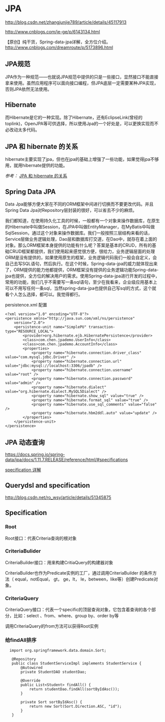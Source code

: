# JPA

http://blog.csdn.net/zhangjunjie789/article/details/45117913

http://www.cnblogs.com/je-ge/p/6143134.html

【原创】纯干货，Spring-data-jpa详解，全方位介绍。
http://www.cnblogs.com/dreamroute/p/5173896.html

## JPA规范

JPA作为一种规范——也就说JPA规范中提供的只是一些接口，显然接口不能直接拿来使用。虽然应用程序可以面向接口编程，但JPA底层一定需要某种JPA实现，否则JPA依然无法使用。

## Hibernate

而Hibernate是它的一种实现。除了Hibernate，还有EclipseLink(曾经的toplink)，OpenJPA等可供选择，所以使用Jpa的一个好处是，可以更换实现而不必改动太多代码。

## JPA 和 hibernate 的关系

hibernate主要实现了jpa，但也在jpa的基础上增强了一些功能，如果觉得jpa不够用，就用hibernate提供的功能。

*参考：* [JPA 和 hibernate 的关系](http://blog.csdn.net/caiyanzhi123/article/details/50827819)

## Spring Data JPA

 Data Jpa能够方便大家在不同的ORM框架中间进行切换而不要更改代码。并且Spring Data Jpa对Repository层封装的很好，可以省去不少的麻烦。

我们都知道，在使用持久化工具的时候，一般都有一个对象来操作数据库，在原生的Hibernate中叫做Session，在JPA中叫做EntityManager，在MyBatis中叫做SqlSession，通过这个对象来操作数据库。我们一般按照三层结构来看的话，Service层做业务逻辑处理，Dao层和数据库打交道，在Dao中，就存在着上面的对象。那么ORM框架本身提供的功能有什么呢？答案是基本的CRUD，所有的基础CRUD框架都提供，我们使用起来感觉很方便，很给力，业务逻辑层面的处理ORM是没有提供的，如果使用原生的框架，业务逻辑代码我们一般会自定义，会自己去写SQL语句，然后执行。在这个时候，Spring-data-jpa的威力就体现出来了，ORM提供的能力他都提供，ORM框架没有提供的业务逻辑功能Spring-data-jpa也提供，全方位的解决用户的需求。使用Spring-data-jpa进行开发的过程中，常用的功能，我们几乎不需要写一条sql语句，至少在我看来，企业级应用基本上可以不用写任何一条sql，当然spring-data-jpa也提供自己写sql的方式，这个就看个人怎么选择，都可以。我觉得都行。




persistence.xml 配置

```
<?xml version="1.0" encoding="UTF-8"?>
<persistence xmlns="http://java.sun.com/xml/ns/persistence"
    version="2.0">
    <persistence-unit name="SimplePU" transaction-type="RESOURCE_LOCAL">
        <provider>org.hibernate.ejb.HibernatePersistence</provider>
        <class>com.chen.jpademo.UserInfo</class>
        <class>com.chen.jpademo.AccountInfo</class>
        <properties>
            <property name="hibernate.connection.driver_class" value="com.mysql.jdbc.Driver" />
            <property name="hibernate.connection.url" value="jdbc:mysql://localhost:3306/jpadb" />
            <property name="hibernate.connection.username" value="root" />
            <property name="hibernate.connection.password" value="admin" />
            <property name="hibernate.dialect" value="org.hibernate.dialect.MySQL5Dialect" />
            <property name="hibernate.show_sql" value="true" />
            <property name="hibernate.format_sql" value="true" />
            <property name="hibernate.use_sql_comments" value="false" />
            <property name="hibernate.hbm2ddl.auto" value="update" />
        </properties>
    </persistence-unit>
</persistence>
```


## JPA 动态查询

https://docs.spring.io/spring-data/jpa/docs/1.11.7.RELEASE/reference/html/#specifications

[specification 详解](https://www.petrikainulainen.net/programming/spring-framework/spring-data-jpa-tutorial-part-four-jpa-criteria-queries/)

## Querydsl and specification

http://blog.csdn.net/ro_wsy/article/details/51345875


## Specification

### Root

Root接口：代表Criteria查询的根对象

### CriteriaBulider

CriteriaBuilder接口：用来构建CritiaQuery的构建器对象

CriteriaBuilder也作为Predicate实例的工厂，通过调用CriteriaBuilder 的条件方法（ equal，notEqual， gt， ge，lt， le，between，like等）创建Predicate对象。


### CriteriaQuery

CriteriaQuery接口：代表一个specific的顶层查询对象，它包含着查询的各个部分，比如：select 、from、where、group by、order by等

调用CriteriaQuery的from方法可以获得Root实例


### 给findAll排序

```
  import org.springframework.data.domain.Sort;

   @Repository
   public class StudentServiceImpl implements StudentService {
       @Autowired
       private StudentDAO studentDao;

       @Override
       public List<Student> findAll() {
           return studentDao.findAll(sortByIdAsc());
       }

       private Sort sortByIdAsc() {
           return new Sort(Sort.Direction.ASC, "id");
       }
   } 

```
   
   
  




